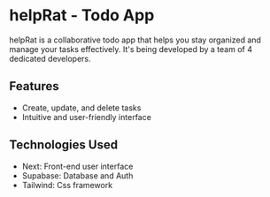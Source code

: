 # helpRat - Todo App

helpRat is a collaborative todo app that helps you stay organized and manage your tasks effectively. It's being developed by a team of 4 dedicated developers.

## Features

- Create, update, and delete tasks
- Intuitive and user-friendly interface

## Technologies Used

- Next: Front-end user interface
- Supabase: Database and Auth
- Tailwind: Css framework
